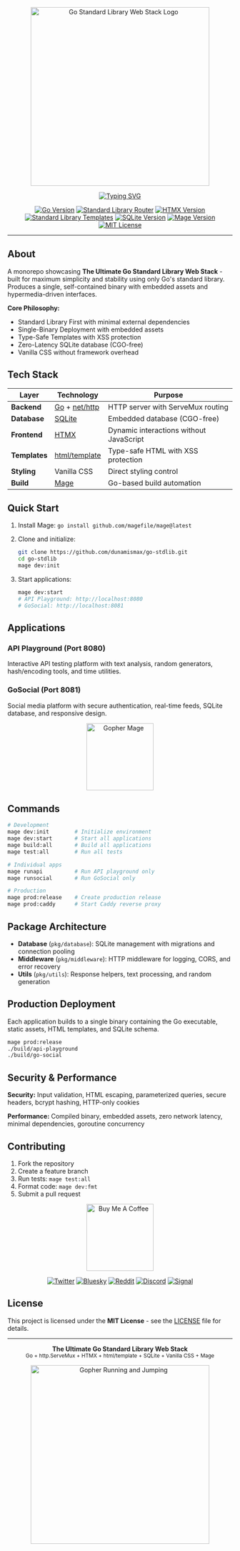 <p align="center">
  <img src="https://github.com/dunamismax/go-web/blob/main/docs/images/go-logo.png" alt="Go Standard Library Web Stack Logo" width="400" />
</p>

<p align="center">
  <a href="https://github.com/dunamismax/go-stdlib">
    <img src="https://readme-typing-svg.demolab.com/?font=Fira+Code&size=24&pause=1000&color=00ADD8&center=true&vCenter=true&width=800&lines=The+Ultimate+Go+Standard+Library+Web+Stack;Go+%2B+http.ServeMux+%2B+HTMX+%2B+html/template;Single-Binary+Deployment;SQLite+%2B+Vanilla+CSS;Mage+Build+System" alt="Typing SVG" />
  </a>
</p>

<p align="center">
  <a href="https://golang.org/"><img src="https://img.shields.io/badge/Go-1.23+-00ADD8.svg?logo=go" alt="Go Version"></a>
  <a href="https://pkg.go.dev/net/http"><img src="https://img.shields.io/badge/Router-http.ServeMux-00ADD8.svg?logo=go" alt="Standard Library Router"></a>
  <a href="https://htmx.org/"><img src="https://img.shields.io/badge/HTMX-2.0+-3366CC.svg?logo=htmx" alt="HTMX Version"></a>
  <a href="https://pkg.go.dev/html/template"><img src="https://img.shields.io/badge/Templates-html/template-00ADD8.svg?logo=go" alt="Standard Library Templates"></a>
  <a href="https://sqlite.org/"><img src="https://img.shields.io/badge/SQLite-3.0+-003B57.svg?logo=sqlite" alt="SQLite Version"></a>
  <a href="https://magefile.org/"><img src="https://img.shields.io/badge/Mage-1.15+-purple.svg?logo=go" alt="Mage Version"></a>
  <a href="https://opensource.org/licenses/MIT"><img src="https://img.shields.io/badge/License-MIT-green.svg" alt="MIT License"></a>
</p>

---

## About

A monorepo showcasing **The Ultimate Go Standard Library Web Stack** - built for maximum simplicity and stability using only Go's standard library. Produces a single, self-contained binary with embedded assets and hypermedia-driven interfaces.

**Core Philosophy:**

- Standard Library First with minimal external dependencies
- Single-Binary Deployment with embedded assets
- Type-Safe Templates with XSS protection
- Zero-Latency SQLite database (CGO-free)
- Vanilla CSS without framework overhead

## Tech Stack

| Layer         | Technology                                                          | Purpose                                 |
| ------------- | ------------------------------------------------------------------- | --------------------------------------- |
| **Backend**   | [Go](https://go.dev/doc/) + [net/http](https://pkg.go.dev/net/http) | HTTP server with ServeMux routing       |
| **Database**  | [SQLite](https://www.sqlite.org/docs.html)                          | Embedded database (CGO-free)            |
| **Frontend**  | [HTMX](https://htmx.org/docs/)                                      | Dynamic interactions without JavaScript |
| **Templates** | [html/template](https://pkg.go.dev/html/template)                   | Type-safe HTML with XSS protection      |
| **Styling**   | Vanilla CSS                                                         | Direct styling control                  |
| **Build**     | [Mage](https://magefile.org/)                                       | Go-based build automation               |

## Quick Start

1. Install Mage: `go install github.com/magefile/mage@latest`
2. Clone and initialize:

   ```bash
   git clone https://github.com/dunamismax/go-stdlib.git
   cd go-stdlib
   mage dev:init
   ```

3. Start applications:

   ```bash
   mage dev:start
   # API Playground: http://localhost:8080
   # GoSocial: http://localhost:8081
   ```

## Applications

### API Playground (Port 8080)

Interactive API testing platform with text analysis, random generators, hash/encoding tools, and time utilities.

### GoSocial (Port 8081)

Social media platform with secure authentication, real-time feeds, SQLite database, and responsive design.

<p align="center">
  <img src="https://github.com/dunamismax/go-web/blob/main/docs/images/gopher-mage.svg" alt="Gopher Mage" width="150" />
</p>

## Commands

```bash
# Development
mage dev:init        # Initialize environment
mage dev:start       # Start all applications
mage build:all       # Build all applications
mage test:all        # Run all tests

# Individual apps
mage runapi          # Run API playground only
mage runsocial       # Run GoSocial only

# Production
mage prod:release    # Create production release
mage prod:caddy      # Start Caddy reverse proxy
```

## Package Architecture

- **Database** (`pkg/database`): SQLite management with migrations and connection pooling
- **Middleware** (`pkg/middleware`): HTTP middleware for logging, CORS, and error recovery
- **Utils** (`pkg/utils`): Response helpers, text processing, and random generation

## Production Deployment

Each application builds to a single binary containing the Go executable, static assets, HTML templates, and SQLite schema.

```bash
mage prod:release
./build/api-playground
./build/go-social
```

## Security & Performance

**Security:** Input validation, HTML escaping, parameterized queries, secure headers, bcrypt hashing, HTTP-only cookies

**Performance:** Compiled binary, embedded assets, zero network latency, minimal dependencies, goroutine concurrency

## Contributing

1. Fork the repository
2. Create a feature branch
3. Run tests: `mage test:all`
4. Format code: `mage dev:fmt`
5. Submit a pull request

<p align="center">
  <a href="https://buymeacoffee.com/dunamismax" target="_blank">
    <img src="https://github.com/dunamismax/go-web/blob/main/docs/images/buy-coffee-go.gif" alt="Buy Me A Coffee" style="height: 150px !important;" />
  </a>
</p>

<p align="center">
  <a href="https://twitter.com/dunamismax" target="_blank"><img src="https://img.shields.io/badge/Twitter-%231DA1F2.svg?&style=for-the-badge&logo=twitter&logoColor=white" alt="Twitter"></a>
  <a href="https://bsky.app/profile/dunamismax.bsky.social" target="_blank"><img src="https://img.shields.io/badge/Bluesky-blue?style=for-the-badge&logo=bluesky&logoColor=white" alt="Bluesky"></a>
  <a href="https://reddit.com/user/dunamismax" target="_blank"><img src="https://img.shields.io/badge/Reddit-%23FF4500.svg?&style=for-the-badge&logo=reddit&logoColor=white" alt="Reddit"></a>
  <a href="https://discord.com/users/dunamismax" target="_blank"><img src="https://img.shields.io/badge/Discord-dunamismax-7289DA.svg?style=for-the-badge&logo=discord&logoColor=white" alt="Discord"></a>
  <a href="https://signal.me/#p/+dunamismax.66" target="_blank"><img src="https://img.shields.io/badge/Signal-dunamismax.66-3A76F0.svg?style=for-the-badge&logo=signal&logoColor=white" alt="Signal"></a>
</p>

## License

This project is licensed under the **MIT License** - see the [LICENSE](LICENSE) file for details.

---

<p align="center">
  <strong>The Ultimate Go Standard Library Web Stack</strong><br>
  <sub>Go + http.ServeMux + HTMX + html/template + SQLite + Vanilla CSS + Mage</sub>
</p>

<p align="center">
  <img src="https://github.com/dunamismax/go-web/blob/main/docs/images/gopher-running-jumping.gif" alt="Gopher Running and Jumping" width="400" />
</p>
